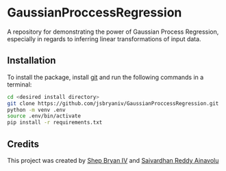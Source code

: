 
# GaussianProccessRegression

A repository for demonstrating the power of Gaussian Process Regression, especially in regards to inferring linear transformations of input data.

## Installation

To install the package, install [git](https://git-scm.com/) and run the following commands in a terminal:

```bash
cd <desired install directory>
git clone https://github.com/jsbryaniv/GaussianProccessRegression.git
python -m venv .env
source .env/bin/activate
pip install -r requirements.txt
```

## Credits

This project was created by [Shep Bryan IV](jsbryaniv.github.io) and [Saivardhan Reddy Ainavolu](https://github.com/AinavoluSaivardhanReddy)
